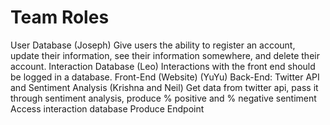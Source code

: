 # Team Roles

User Database (Joseph)
Give users the ability to register an account, update their information, see their information somewhere, and delete their account.
Interaction Database (Leo)
Interactions with the front end should be logged in a database.
Front-End (Website) (YuYu)
Back-End: Twitter API and Sentiment Analysis (Krishna and Neil)
Get data from twitter api, pass it through sentiment analysis, produce % positive and % negative sentiment
Access interaction database
Produce Endpoint